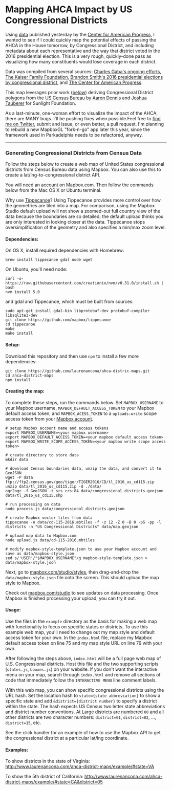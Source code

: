 # Mapping AHCA Impact by US Congressional Districts

Using [data]([https://cdn.americanprogress.org/content/uploads/2017/03/21115208/Table-of-CBO-coverage-loss-by-congressional-district-in-all-states-final.xlsx) published yesterday by the [Center for American Progress](https://www.americanprogress.org), I wanted to see if I could quickly map the potential effects of passing the AHCA in the House tomorrow, by Congressional District, and including metadata about each representative and the way that district voted in the 2016 presidential election. This is a very rough, quickly-done pass as visualizing how many constituents would lose coverage in each district.

Data was compiled from several sources: [Charles Gaba's ongoing efforts](http://acasignups.net/17/03/22/how-many-would-lose-coverage-clean-repeal-vs-trumpcare), [The Kaiser Family Foundation](http://kff.org/), [Brandon Smith's 2016 presidential elections by congressional district](https://github.com/BSmith114/presidential-vote-by-county/), and [The Center for American Progress](https://www.americanprogress.org/issues/healthcare/news/2017/03/21/428914/coverage-losses-aca-repeal-bill-congressional-districts-states/).

This map leverages prior work ([below](https://github.com/laurenancona/ahca-district-maps/blob/gh-pages/README.md#generating-congressional-districts-from-census-data)) deriving Congressional District polygons from the [US Census Bureau](https://catalog.data.gov/dataset/tiger-line-shapefile-2016-nation-u-s-115th-congressional-district-national) by [Aaron Dennis](https://github.com/aaronpdennis/congress-maps) and [Joshua Tauberer](https://github.com/JoshData) for Sunlight Foundation.

As a last-minute, one-woman effort to visualize the impact of the AHCA, there are MANY bugs. I'll be pushing fixes when possible.Feel free to [find me on Twitter](https://twitter.com/laurenancona), submit and issue, or even better, a pull request. I'm planning to rebuild a new MapboxGL "fork-n-go" app later this year, since the framework used in Parkadelphia needs to be refactored, anyway.

---


### Generating Congressional Districts from Census Data

Follow the steps below to create a web map of United States congressional districts from Census Bureau data using Mapbox. You can also use this to create a lat/lng-to-congressional district API.

You will need an account on Mapbox.com. Then follow the commands below from the Mac OS X or Ubuntu terminal.

Why use [Tippecanoe](https://github.com/mapbox/tippecanoe)? Using Tippecanoe provides more control over how the geometries are tiled into a map. For comparison, using the Mapbox Studio default upload will not show a zoomed-out full country view of the data because the boundaries are so detailed; the default upload thinks you are only interested in looking closer at the data. Tippecanoe stops  oversimplification of the geometry and also specifies a min/max zoom level.

#### Dependencies:

On OS X, install required dependencies with Homebrew:

```
brew install tippecanoe gdal node wget
```

On Ubuntu, you'll need node:

```
curl -o- https://raw.githubusercontent.com/creationix/nvm/v0.31.0/install.sh | bash
nvm install 5.0
```

and gdal and Tippecanoe, which must be built from sources:

```
sudo apt-get install gdal-bin libprotobuf-dev protobuf-compiler libsqlite3-dev
git clone https://github.com/mapbox/tippecanoe
cd tippecanoe
make
make install
```

#### Setup:

Download this repository and then use `npm` to install a few more dependencies:

```
git clone https://github.com/laurenancona/ahca-distric-maps.git
cd ahca-district-maps
npm install
```

#### Creating the map:

To complete these steps, run the commands below. Set `MAPBOX_USERNAME` to your Mapbox username, `MAPBOX_DEFAULT_ACCESS_TOKEN` to your Mapbox default access token, and `MAPBOX_ACESS_TOKEN` to a `uploads:write` scope access token from your [Mapbox account](https://www.mapbox.com/studio/account/tokens).

```
# setup Mapbox account name and access tokens
export MAPBOX_USERNAME=<your mapbox username>
export MAPBOX_DEFAULT_ACCESS_TOKEN=<your mapbox default access token>
export MAPBOX_WRITE_SCOPE_ACCESS_TOKEN=<your mapbox write scope access token>

# create directory to store data
mkdir data

# download Census boundaries data, unzip the data, and convert it to GeoJSON
wget -P data ftp://ftp2.census.gov/geo/tiger/TIGER2016/CD/tl_2016_us_cd115.zip
unzip data/tl_2016_us_cd115.zip -d ./data/
ogr2ogr -f GeoJSON -t_srs crs:84 data/congressional_districts.geojson data/tl_2016_us_cd115.shp

# run processing on data
node process.js data/congressional_districts.geojson

# create Mapbox vector tiles from data
tippecanoe -o data/cd-115-2016.mbtiles -f -z 12 -Z 0 -B 0 -pS -pp -l districts -n "US Congressional Districts" data/map.geojson

# upload map data to Mapbox.com
node upload.js data/cd-115-2016.mbtiles

# modify mapbox-style-template.json to use your Mapbox account and save as data/mapbox-style.json
sed s/'USER'/"$MAPBOX_USERNAME"/g mapbox-style-template.json > data/mapbox-style.json
```

Next, go to [mapbox.com/studio/styles](https://www.mapbox.com/styles), then drag-and-drop the `data/mapbox-style.json` file onto the screen. This should upload the map style to Mapbox.

Check out [mapbox.com/studio](https://www.mapbox.com/studio) to see updates on data processing. Once Mapbox is finished processing your upload, you can try it out.

#### Usage:

Use the files in the `example` directory as the basis for making a web map with functionality to focus on specific states or districts. To use this example web map, you'll need to change out my map style and default access token for your own. In the `index.html` file, replace my Mapbox default access token on line 75 and my map style URL on line 79 with your own.

After following the steps above, `index.html` will be a full page web map of U.S. Congressional districts. Host this file and the two supporting scripts (`states.js`, `bboxes.js`) on your website. If you don't want the interactive menu on your map, search through `index.html` and remove all sections of code that immediately follow the `INTERACTIVE MENU` line comment labels.

With this web map, you can show specific congressional districts using the URL hash. Set the location hash to `state={state abbreviation}` to show a specific state and add `&district={district number}` to specify a district within the state. The hash expects US Census two letter state abbreviations and district number conventions. At Large districts are numbered `00` and all other districts are two character numbers: `district=01`, `district=02`, ..., `district=15`, etc.

See the click handler for an example of how to use the Mapbox API to get the congressional district at a particular lat/lng coordinate.

#### Examples:

To show districts in the state of Virginia: http://www.laurenancona.com/ahca-district-maps/example/#state=VA

To show the 5th district of California: http://www.laurenancona.com/ahca-district-maps/example/#state=CA&district=05

